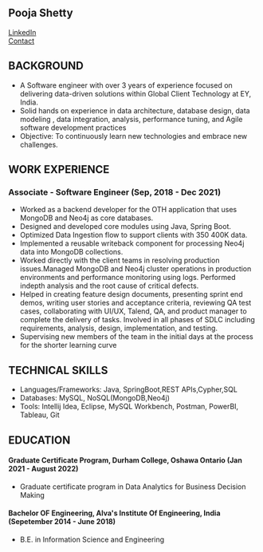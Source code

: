 ## Pooja Shetty 

[LinkedIn](https://www.linkedin.com/in/pooja-shetty-6a6a84131/)   
[Contact](mailto:ShettyPuja02@gmail.com)

## BACKGROUND
- A Software engineer with over 3 years of experience focused on delivering data-driven solutions within Global Client Technology at EY, India.
- Solid hands on experience in data architecture, database design, data modeling , data integration, analysis, performance tuning, and Agile software development practices
- Objective: To continuously learn new technologies and embrace new challenges.


## WORK EXPERIENCE
 ### Associate - Software Engineer (Sep, 2018 - Dec 2021) 
  - Worked as a backend developer for the OTH application that uses MongoDB and Neo4j as core databases.
  - Designed and developed core modules using Java, Spring Boot.
  - Optimized Data Ingestion flow to support clients with 350 400K data.
  - Implemented a reusable writeback component for processing Neo4j data into MongoDB collections.
  - Worked directly with the client teams in resolving production issues.Managed MongoDB and Neo4j cluster operations in production environments and performance      monitoring using logs. Performed indepth analysis and the root cause of critical defects.
  - Helped in creating feature design documents, presenting sprint end demos, writing user stories and acceptance criteria, reviewing QA test cases, collaborating with UI/UX, Talend, QA, and product manager to complete the delivery of tasks. Involved in all phases of SDLC including requirements, analysis, design, implementation, and
testing. 
  - Supervising new members of the team in the initial days at the process for the shorter learning curve
 
## TECHNICAL SKILLS
 - Languages/Frameworks: Java, SpringBoot,REST APIs,Cypher,SQL
 - Databases: MySQL, NoSQL(MongoDB,Neo4j)
 - Tools: Intellij Idea, Eclipse, MySQL Workbench, Postman, PowerBI, Tableau, Git

## EDUCATION 
  #### Graduate Certificate Program, Durham College, Oshawa Ontario  (Jan 2021 - August 2022)
   - Graduate certificate program in Data Analytics for Business Decision Making
  #### Bachelor OF Engineering, Alva's Institute Of Engineering, India (Sepetember 2014 - June 2018)
   - B.E. in Information Science and Engineering 
